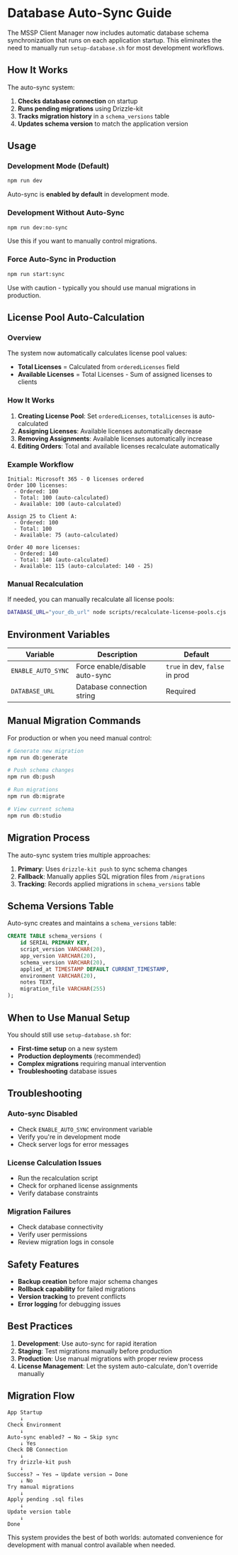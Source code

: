 # Database Auto-Sync Guide

The MSSP Client Manager now includes automatic database schema synchronization that runs on each application startup. This eliminates the need to manually run `setup-database.sh` for most development workflows.

## How It Works

The auto-sync system:
1. **Checks database connection** on startup
2. **Runs pending migrations** using Drizzle-kit
3. **Tracks migration history** in a `schema_versions` table
4. **Updates schema version** to match the application version

## Usage

### Development Mode (Default)
```bash
npm run dev
```
Auto-sync is **enabled by default** in development mode.

### Development Without Auto-Sync
```bash
npm run dev:no-sync
```
Use this if you want to manually control migrations.

### Force Auto-Sync in Production
```bash
npm run start:sync
```
Use with caution - typically you should use manual migrations in production.

## License Pool Auto-Calculation

### Overview
The system now automatically calculates license pool values:
- **Total Licenses** = Calculated from `orderedLicenses` field
- **Available Licenses** = Total Licenses - Sum of assigned licenses to clients

### How It Works
1. **Creating License Pool**: Set `orderedLicenses`, `totalLicenses` is auto-calculated
2. **Assigning Licenses**: Available licenses automatically decrease
3. **Removing Assignments**: Available licenses automatically increase
4. **Editing Orders**: Total and available licenses recalculate automatically

### Example Workflow
```
Initial: Microsoft 365 - 0 licenses ordered
Order 100 licenses:
  - Ordered: 100
  - Total: 100 (auto-calculated)
  - Available: 100 (auto-calculated)

Assign 25 to Client A:
  - Ordered: 100
  - Total: 100
  - Available: 75 (auto-calculated)

Order 40 more licenses:
  - Ordered: 140
  - Total: 140 (auto-calculated)
  - Available: 115 (auto-calculated: 140 - 25)
```

### Manual Recalculation
If needed, you can manually recalculate all license pools:
```bash
DATABASE_URL="your_db_url" node scripts/recalculate-license-pools.cjs
```

## Environment Variables

| Variable | Description | Default |
|----------|-------------|---------|
| `ENABLE_AUTO_SYNC` | Force enable/disable auto-sync | `true` in dev, `false` in prod |
| `DATABASE_URL` | Database connection string | Required |

## Manual Migration Commands

For production or when you need manual control:

```bash
# Generate new migration
npm run db:generate

# Push schema changes
npm run db:push

# Run migrations
npm run db:migrate

# View current schema
npm run db:studio
```

## Migration Process

The auto-sync system tries multiple approaches:

1. **Primary**: Uses `drizzle-kit push` to sync schema changes
2. **Fallback**: Manually applies SQL migration files from `/migrations`
3. **Tracking**: Records applied migrations in `schema_versions` table

## Schema Versions Table

Auto-sync creates and maintains a `schema_versions` table:

```sql
CREATE TABLE schema_versions (
    id SERIAL PRIMARY KEY,
    script_version VARCHAR(20),
    app_version VARCHAR(20),
    schema_version VARCHAR(20),
    applied_at TIMESTAMP DEFAULT CURRENT_TIMESTAMP,
    environment VARCHAR(20),
    notes TEXT,
    migration_file VARCHAR(255)
);
```

## When to Use Manual Setup

You should still use `setup-database.sh` for:

- **First-time setup** on a new system
- **Production deployments** (recommended)
- **Complex migrations** requiring manual intervention
- **Troubleshooting** database issues

## Troubleshooting

### Auto-sync Disabled
- Check `ENABLE_AUTO_SYNC` environment variable
- Verify you're in development mode
- Check server logs for error messages

### License Calculation Issues
- Run the recalculation script
- Check for orphaned license assignments
- Verify database constraints

### Migration Failures
- Check database connectivity
- Verify user permissions
- Review migration logs in console

## Safety Features

- **Backup creation** before major schema changes
- **Rollback capability** for failed migrations
- **Version tracking** to prevent conflicts
- **Error logging** for debugging issues

## Best Practices

1. **Development**: Use auto-sync for rapid iteration
2. **Staging**: Test migrations manually before production
3. **Production**: Use manual migrations with proper review process
4. **License Management**: Let the system auto-calculate, don't override manually

## Migration Flow

```
App Startup
    ↓
Check Environment
    ↓
Auto-sync enabled? → No → Skip sync
    ↓ Yes
Check DB Connection
    ↓
Try drizzle-kit push
    ↓
Success? → Yes → Update version → Done
    ↓ No
Try manual migrations
    ↓
Apply pending .sql files
    ↓
Update version table
    ↓
Done
```

This system provides the best of both worlds: automated convenience for development with manual control available when needed. 
